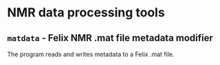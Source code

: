 NMR data processing tools
=========================

`matdata` - Felix NMR .mat file metadata modifier
---------------------------------------------

The program reads and writes metadata to a Felix .mat file.


